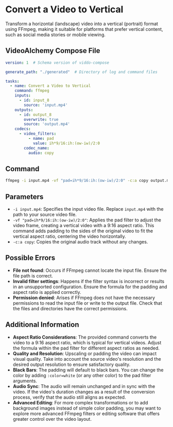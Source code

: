 # Convert a Video to Vertical

Transform a horizontal (landscape) video into a vertical (portrait) format using FFmpeg, making it suitable for platforms that prefer vertical content, such as social media stories or mobile viewing.

## VideoAlchemy Compose File

```yaml
version: 1  # Schema version of viddo-compose

generate_path: "./generated"  # Directory of log and command files

tasks:
  - name: Convert a Video to Vertical
    command: ffmpeg
    inputs:
      - id: input_8
        source: 'input.mp4'
    outputs:
      - id: output_8
        overwrite: true
        source: 'output.mp4'
    codecs:
      - video_filters:
          - name: pad
            value: ih*9/16:ih:(ow-iw)/2:0
        codec_name:
          audio: copy
```

## Command

```bash
ffmpeg -i input.mp4 -vf "pad=ih*9/16:ih:(ow-iw)/2:0" -c:a copy output.mp4
```

## Parameters

- `-i input.mp4`: Specifies the input video file. Replace `input.mp4` with the path to your source video file.
- `-vf "pad=ih*9/16:ih:(ow-iw)/2:0"`: Applies the pad filter to adjust the video frame, creating a vertical video with a 9:16 aspect ratio. This command adds padding to the sides of the original video to fit the vertical aspect ratio, centering the video horizontally.
- `-c:a copy`: Copies the original audio track without any changes.

## Possible Errors

- **File not found**: Occurs if FFmpeg cannot locate the input file. Ensure the file path is correct.
- **Invalid filter settings**: Happens if the filter syntax is incorrect or results in an unsupported configuration. Ensure the formula for the padding and aspect ratio is applied correctly.
- **Permission denied**: Arises if FFmpeg does not have the necessary permissions to read the input file or write to the output file. Check that the files and directories have the correct permissions.

## Additional Information

- **Aspect Ratio Considerations**: The provided command converts the video to a 9:16 aspect ratio, which is typical for vertical videos. Adjust the formula within the pad filter for different aspect ratios as needed.
- **Quality and Resolution**: Upscaling or padding the video can impact visual quality. Take into account the source video's resolution and the desired output resolution to ensure satisfactory quality.
- **Black Bars**: The padding will default to black bars. You can change the color by adding `:color=white` (or any other color) to the pad filter arguments.
- **Audio Sync**: The audio will remain unchanged and in sync with the video. If the video's duration changes as a result of the conversion process, verify that the audio still aligns as expected.
- **Advanced Editing**: For more complex transformations or to add background images instead of simple color padding, you may want to explore more advanced FFmpeg filters or editing software that offers greater control over the video layout.

